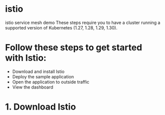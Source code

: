 # istio
istio service mesh demo
These steps require you to have a cluster running a supported version of Kubernetes (1.27, 1.28, 1.29, 1.30). 

# Follow these steps to get started with Istio:
- Download and install Istio
- Deploy the sample application
- Open the application to outside traffic
- View the dashboard

# 1. Download Istio
